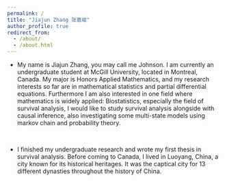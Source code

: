 ```yaml
---
permalink: /
title: "Jiajun Zhang 张嘉峻"
author_profile: true
redirect_from: 
  - /about/
  - /about.html
---
```


* My name is Jiajun Zhang, you may call me Johnson. I am currently an undergraduate student at McGill University, located in Montreal, Canada. My major is Honors Applied Mathematics, and my research interests so far are in mathematical statistics and partial differential equations. Furthermore I am also interested in one field where mathematics is widely applied:  Biostatistics, especially the field of survival analysis, I would like to study survival analysis alongside with causal inference, also investigating some multi-state models using markov chain and probability theory.

<br>

* I finished my undergraduate research and wrote my first thesis in survival analysis. Before coming to Canada, I lived in Luoyang, China, a city known for its historical heritages. It was the captical city for 13 different dynasties throughout the history of China. 









